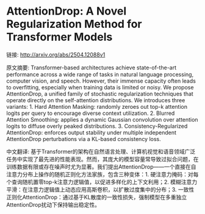 # AttentionDrop: A Novel Regularization Method for Transformer Models

链接: http://arxiv.org/abs/2504.12088v1

原文摘要:
Transformer-based architectures achieve state-of-the-art performance across a
wide range of tasks in natural language processing, computer vision, and
speech. However, their immense capacity often leads to overfitting, especially
when training data is limited or noisy. We propose AttentionDrop, a unified
family of stochastic regularization techniques that operate directly on the
self-attention distributions. We introduces three variants: 1. Hard Attention
Masking: randomly zeroes out top-k attention logits per query to encourage
diverse context utilization. 2. Blurred Attention Smoothing: applies a dynamic
Gaussian convolution over attention logits to diffuse overly peaked
distributions. 3. Consistency-Regularized AttentionDrop: enforces output
stability under multiple independent AttentionDrop perturbations via a KL-based
consistency loss.

中文翻译:
基于Transformer的架构在自然语言处理、计算机视觉和语音领域广泛任务中实现了最先进的性能表现。然而，其庞大的模型容量常导致过拟合问题，在训练数据有限或存在噪声时尤为显著。我们提出AttentionDrop——一个直接在自注意力分布上操作的随机正则化方法家族，包含三种变体：1. 硬注意力掩码：对每个查询随机置零top-k注意力逻辑值，以促进多样化的上下文利用；2. 模糊注意力平滑：在注意力逻辑值上动态应用高斯卷积，以扩散过度集中的分布；3. 一致性正则化AttentionDrop：通过基于KL散度的一致性损失，强制模型在多重独立AttentionDrop扰动下保持输出稳定性。
